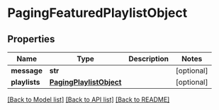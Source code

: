# PagingFeaturedPlaylistObject

## Properties
Name | Type | Description | Notes
------------ | ------------- | ------------- | -------------
**message** | **str** |  | [optional] 
**playlists** | [**PagingPlaylistObject**](PagingPlaylistObject.md) |  | [optional] 

[[Back to Model list]](../README.md#documentation-for-models) [[Back to API list]](../README.md#documentation-for-api-endpoints) [[Back to README]](../README.md)

